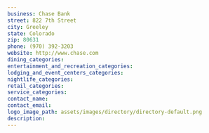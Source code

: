 ```yaml
---
business: Chase Bank
street: 822 7th Street
city: Greeley
state: Colorado
zip: 80631
phone: (970) 392-3203
website: http://www.chase.com
dining_categories: 
entertainment_and_recreation_categories: 
lodging_and_event_centers_categories: 
nightlife_categories: 
retail_categories: 
service_categories: 
contact_name: 
contact_email: 
logo_image_path: assets/images/directory/directory-default.png
description: 
---
```

